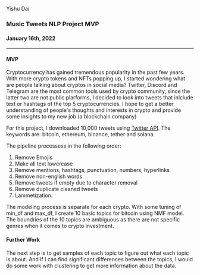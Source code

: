 Yishu Dai
### Music Tweets NLP Project MVP
#### January 16th, 2022
___

#### MVP
  
Cryptocurrency has gained tremendous popularity in the past few years. With more crypto tokens and NFTs popping up, I started wondering what are people talking about cryptos in social media? Twitter, Discord and Telegram are the most common tools used by crypto community, since the latter two are not public plarforms, I decided to look into tweets that inlclude text or hashtags of the top 5 cryptocurrencies. I hope to get a better understanding of people's thoughts and interests in crypto and provide some insights to my new job (a blockchain company)

For this project, I downloaded 10,000 tweets using [Twitter API](https://developer.twitter.com/en/docs/twitter-api). The keywords are: bitcoin, ethereum, binance, tether and solana. 

The pipeline processess in the following order:

  1. Remove Emojis
  2. Make all text lowercase
  3. Remove mentions, hashtags, punctuation, numbers, hyperlinks
  4. Remove non-english words
  5. Remove tweets if empty due to character removal
  6. Remove duplicate cleaned tweets
  7. Lammetization.

The modeling process is separate for each crypto. With some tuning of min_df and max_df, I create 10 basic topics for bitcoin using NMF model. The boundries of the 10 topics are ambiguous as there are not specific genres when it comes to crypto investment.

#### Further Work  
The next step is to get samples of each topic to figure out what each topic is about. And if I can find significant differences between the topics, I would do some work with clustering to get more information about the data. 

